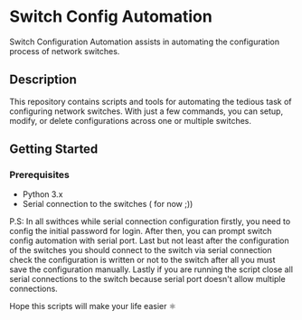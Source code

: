 # Switch Config Automation

Switch Configuration Automation assists in automating the configuration process of network switches.

## Description

This repository contains scripts and tools for automating the tedious task of configuring network switches. With just a few commands, you can setup, modify, or delete configurations across one or multiple switches.

## Getting Started

### Prerequisites

- Python 3.x
- Serial connection to the switches ( for now ;))

P.S: In all swithces while serial connection configuration firstly, you need to config the initial password for login. After then, you can prompt switch config automation with serial port. Last but not least after the configuration of the switches you should connect to the switch via serial connection check the configuration is written or not to the switch after all you must save the configuration manually. Lastly if you are running the script close all serial connections to the switch because serial port doesn't allow multiple connections. 

Hope this scripts will make your life easier ⚛️
